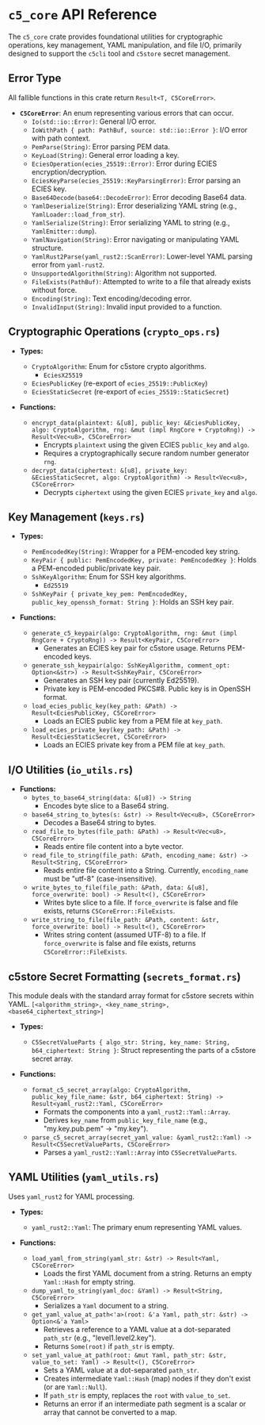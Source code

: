 # `c5_core` API Reference

The `c5_core` crate provides foundational utilities for cryptographic operations, key management, YAML manipulation, and file I/O, primarily designed to support the `c5cli` tool and `c5store` secret management.

## Error Type

All fallible functions in this crate return `Result<T, C5CoreError>`.

*   **`C5CoreError`**: An enum representing various errors that can occur.
    *   `Io(std::io::Error)`: General I/O error.
    *   `IoWithPath { path: PathBuf, source: std::io::Error }`: I/O error with path context.
    *   `PemParse(String)`: Error parsing PEM data.
    *   `KeyLoad(String)`: General error loading a key.
    *   `EciesOperation(ecies_25519::Error)`: Error during ECIES encryption/decryption.
    *   `EciesKeyParse(ecies_25519::KeyParsingError)`: Error parsing an ECIES key.
    *   `Base64Decode(base64::DecodeError)`: Error decoding Base64 data.
    *   `YamlDeserialize(String)`: Error deserializing YAML string (e.g., `YamlLoader::load_from_str`).
    *   `YamlSerialize(String)`: Error serializing YAML to string (e.g., `YamlEmitter::dump`).
    *   `YamlNavigation(String)`: Error navigating or manipulating YAML structure.
    *   `YamlRust2Parse(yaml_rust2::ScanError)`: Lower-level YAML parsing error from `yaml-rust2`.
    *   `UnsupportedAlgorithm(String)`: Algorithm not supported.
    *   `FileExists(PathBuf)`: Attempted to write to a file that already exists without force.
    *   `Encoding(String)`: Text encoding/decoding error.
    *   `InvalidInput(String)`: Invalid input provided to a function.

## Cryptographic Operations (`crypto_ops.rs`)

*   **Types:**
    *   `CryptoAlgorithm`: Enum for c5store crypto algorithms.
        *   `EciesX25519`
    *   `EciesPublicKey` (re-export of `ecies_25519::PublicKey`)
    *   `EciesStaticSecret` (re-export of `ecies_25519::StaticSecret`)

*   **Functions:**
    *   `encrypt_data(plaintext: &[u8], public_key: &EciesPublicKey, algo: CryptoAlgorithm, rng: &mut (impl RngCore + CryptoRng)) -> Result<Vec<u8>, C5CoreError>`
        *   Encrypts `plaintext` using the given ECIES `public_key` and `algo`.
        *   Requires a cryptographically secure random number generator `rng`.
    *   `decrypt_data(ciphertext: &[u8], private_key: &EciesStaticSecret, algo: CryptoAlgorithm) -> Result<Vec<u8>, C5CoreError>`
        *   Decrypts `ciphertext` using the given ECIES `private_key` and `algo`.

## Key Management (`keys.rs`)

*   **Types:**
    *   `PemEncodedKey(String)`: Wrapper for a PEM-encoded key string.
    *   `KeyPair { public: PemEncodedKey, private: PemEncodedKey }`: Holds a PEM-encoded public/private key pair.
    *   `SshKeyAlgorithm`: Enum for SSH key algorithms.
        *   `Ed25519`
    *   `SshKeyPair { private_key_pem: PemEncodedKey, public_key_openssh_format: String }`: Holds an SSH key pair.

*   **Functions:**
    *   `generate_c5_keypair(algo: CryptoAlgorithm, rng: &mut (impl RngCore + CryptoRng)) -> Result<KeyPair, C5CoreError>`
        *   Generates an ECIES key pair for c5store usage. Returns PEM-encoded keys.
    *   `generate_ssh_keypair(algo: SshKeyAlgorithm, comment_opt: Option<&str>) -> Result<SshKeyPair, C5CoreError>`
        *   Generates an SSH key pair (currently Ed25519).
        *   Private key is PEM-encoded PKCS#8. Public key is in OpenSSH format.
    *   `load_ecies_public_key(key_path: &Path) -> Result<EciesPublicKey, C5CoreError>`
        *   Loads an ECIES public key from a PEM file at `key_path`.
    *   `load_ecies_private_key(key_path: &Path) -> Result<EciesStaticSecret, C5CoreError>`
        *   Loads an ECIES private key from a PEM file at `key_path`.

## I/O Utilities (`io_utils.rs`)

*   **Functions:**
    *   `bytes_to_base64_string(data: &[u8]) -> String`
        *   Encodes byte slice to a Base64 string.
    *   `base64_string_to_bytes(s: &str) -> Result<Vec<u8>, C5CoreError>`
        *   Decodes a Base64 string to bytes.
    *   `read_file_to_bytes(file_path: &Path) -> Result<Vec<u8>, C5CoreError>`
        *   Reads entire file content into a byte vector.
    *   `read_file_to_string(file_path: &Path, encoding_name: &str) -> Result<String, C5CoreError>`
        *   Reads entire file content into a String. Currently, `encoding_name` must be "utf-8" (case-insensitive).
    *   `write_bytes_to_file(file_path: &Path, data: &[u8], force_overwrite: bool) -> Result<(), C5CoreError>`
        *   Writes byte slice to a file. If `force_overwrite` is false and file exists, returns `C5CoreError::FileExists`.
    *   `write_string_to_file(file_path: &Path, content: &str, force_overwrite: bool) -> Result<(), C5CoreError>`
        *   Writes string content (assumed UTF-8) to a file. If `force_overwrite` is false and file exists, returns `C5CoreError::FileExists`.

## c5store Secret Formatting (`secrets_format.rs`)

This module deals with the standard array format for c5store secrets within YAML.
`[<algorithm_string>, <key_name_string>, <base64_ciphertext_string>]`

*   **Types:**
    *   `C5SecretValueParts { algo_str: String, key_name: String, b64_ciphertext: String }`: Struct representing the parts of a c5store secret array.

*   **Functions:**
    *   `format_c5_secret_array(algo: CryptoAlgorithm, public_key_file_name: &str, b64_ciphertext: String) -> Result<yaml_rust2::Yaml, C5CoreError>`
        *   Formats the components into a `yaml_rust2::Yaml::Array`.
        *   Derives `key_name` from `public_key_file_name` (e.g., "my.key.pub.pem" -> "my.key").
    *   `parse_c5_secret_array(secret_yaml_value: &yaml_rust2::Yaml) -> Result<C5SecretValueParts, C5CoreError>`
        *   Parses a `yaml_rust2::Yaml::Array` into `C5SecretValueParts`.

## YAML Utilities (`yaml_utils.rs`)

Uses `yaml_rust2` for YAML processing.

*   **Types:**
    *   `yaml_rust2::Yaml`: The primary enum representing YAML values.

*   **Functions:**
    *   `load_yaml_from_string(yaml_str: &str) -> Result<Yaml, C5CoreError>`
        *   Loads the first YAML document from a string. Returns an empty `Yaml::Hash` for empty string.
    *   `dump_yaml_to_string(yaml_doc: &Yaml) -> Result<String, C5CoreError>`
        *   Serializes a `Yaml` document to a string.
    *   `get_yaml_value_at_path<'a>(root: &'a Yaml, path_str: &str) -> Option<&'a Yaml>`
        *   Retrieves a reference to a YAML value at a dot-separated `path_str` (e.g., "level1.level2.key").
        *   Returns `Some(root)` if `path_str` is empty.
    *   `set_yaml_value_at_path(root: &mut Yaml, path_str: &str, value_to_set: Yaml) -> Result<(), C5CoreError>`
        *   Sets a YAML value at a dot-separated `path_str`.
        *   Creates intermediate `Yaml::Hash` (map) nodes if they don't exist (or are `Yaml::Null`).
        *   If `path_str` is empty, replaces the `root` with `value_to_set`.
        *   Returns an error if an intermediate path segment is a scalar or array that cannot be converted to a map.